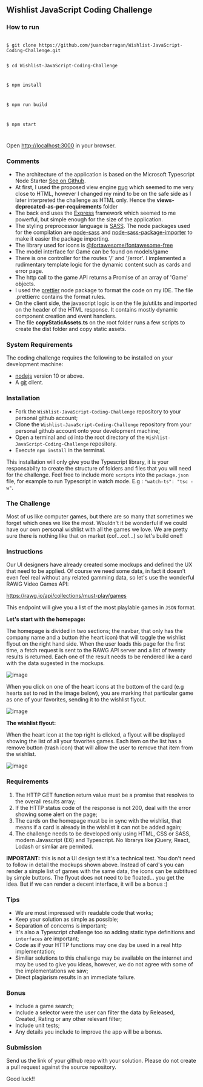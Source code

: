 ## Wishlist JavaScript Coding Challenge

### How to run

<code>
$ git clone https://github.com/juancbarragan/Wishlist-JavaScript-Coding-Challenge.git

$ cd Wishlist-JavaScript-Coding-Challenge

$ npm install

$ npm run build

$ npm start

</code>

Open [http://localhost:3000](http://localhost:3000) in your browser.

### Comments

- The architecture of the application is based on the Microsoft Typescript Node
  Starter [See on Github](https://github.com/microsoft/TypeScript-Node-Starter/).
- At first, I used the proposed view engine [pug](https://pugjs.org/api/getting-started.html) which seemed to me very
  close to HTML, however I changed my mind to be on the safe side as I later interpreted the challenge as HTML only.
  Hence the **views-deprecated-as-per-requirements** folder
- The back end uses the [Express](https://expressjs.com/) framework which seemed to me powerful, but simple enough for
  the size of the application.
- The styling preprocessor language is [SASS](https://sass-lang.com/). The node packages used for the compilation
  are [node-sass](https://www.npmjs.com/package/node-sass)
  and [node-sass-package-importer](https://www.npmjs.com/package/node-sass-package-importer) to make it easier the
  package importing.
- The library used for icons
  is [@fortawesome/fontawesome-free](https://www.npmjs.com/package/@fortawesome/fontawesome-free)
- The model interface for Game can be found on models/game
- There is one controller for the routes '/' and '/error'. I implemented a rudimentary template logic for the dynamic
  content such as cards and error page.
- The http call to the game API returns a Promise of an array of 'Game' objects.
- I used the [prettier](https://www.npmjs.com/package/prettier) node package to format the code on my IDE. The file
  .prettierrc contains the format rules.
- On the client side, the javascript logic is on the file js/util.ts and imported on the header of the HTML response. It
  contains mostly dynamic component creation and event handlers.
- The file **copyStaticAssets.ts** on the root folder runs a few scripts to create the dist folder and copy static
  assets.

### System Requirements

The coding challenge requires the following to be installed on your development machine:

- [nodejs](https://nodejs.org/en/) version 10 or above.
- A [git](https://git-scm.com/downloads) client.

### Installation

- Fork the `Wishlist-JavaScript-Coding-Challenge` repository to your personal github account;
- Clone the `Wishlist-JavaScript-Coding-Challenge` repository from your personal github account onto your development
  machine;
- Open a terminal and `cd` into the root directory of the `Wishlist-JavaScript-Coding-Challenge` repository.
- Execute `npm install` in the terminal.

This installation will only give you the Typescript library, it is your responsabilty to create the structure of folders
and files that you will need for the challenge. Feel free to include more `scripts` into the `package.json` file, for
example to run Typescript in watch mode. E.g : `"watch-ts": "tsc -w"`.

### The Challenge

Most of us like computer games, but there are so many that sometimes we forget which ones we like the most. Wouldn't it
be wonderful if we could have our own personal wishlist with all the games we love. We are pretty sure there is nothing
like that on market (cof...cof...) so let's build one!!

### Instructions

Our UI designers have already created some mockups and defined the UX that need to be applied. Of course we need some
data, in fact it doesn’t even feel real without any related gamming data, so let's use the wonderful RAWG Video Games
API:

https://rawg.io/api/collections/must-play/games

This endpoint will give you a list of the most playlable games in `JSON` format.

**Let's start with the homepage:**

The homepage is divided in two sections; the navbar, that only has the company name and a button (the heart icon) that
will toggle the wishlist flyout on the right hand side. When the user loads this page for the first time, a fetch
request is sent to the RAWG API server and a list of twenty results is returned. Each one of the result needs to be
rendered like a card with the data sugested in the mockups.

![image](https://user-images.githubusercontent.com/3682538/120755892-e6cab800-c551-11eb-97c0-417b73b64cf6.png)

When you click on one of the heart icons at the bottom of the card (e.g hearts set to red in the image below), you are
marking that particular game as one of your favorites, sending it to the wishlist flyout.

![image](https://user-images.githubusercontent.com/3682538/120756033-17125680-c552-11eb-8430-b392d11bb53e.png)

**The wishlist flyout:**

When the heart icon at the top right is clicked, a flyout will be displayed showing the list of all your favorites
games. Each item on the list has a remove button (trash icon) that will allow the user to remove that item from the
wishlist.

![image](https://user-images.githubusercontent.com/3682538/120756067-2396af00-c552-11eb-825f-40fab70ae1f8.png)

### Requirements

1. The HTTP GET function return value must be a promise that resolves to the overall results array;
2. If the HTTP status code of the response is not 200, deal with the error showing some alert on the page;
3. The cards on the homepage must be in sync with the wishlist, that means if a card is already in the wishlist it can
   not be added again;
4. The challenge needs to be developed only using HTML, CSS or SASS, modern Javascript (E6) and Typescript. No librarys
   like jQuery, React, Lodash or simliar are permited.

**IMPORTANT:** this is not a UI design test it's a technical test. You don't need to follow in detail the mockups shown
above. Instead of card's you can render a simple list of games with the same data, the icons can be subtitued by simple
buttons. The flyout does not need to be floated... you get the idea. But if we can render a decent interface, it will be
a bonus :)

### Tips

- We are most impressed with readable code that works;
- Keep your solution as simple as possible;
- Separation of concerns is important;
- It's also a Typescript challenge too so adding static type definitions and `interfaces` are important;
- Code as if your HTTP functions may one day be used in a real http implementation;
- Similiar solutions to this challenge may be available on the internet and may be used to give you ideas, however, we
  do not agree with some of the implementations we saw;
- Direct plagiarism results in an immediate failure.

### Bonus

- Include a game search;
- Include a selector were the user can filter the data by Released, Created, Rating or any other relevant filter;
- Include unit tests;
- Any details you include to improve the app will be a bonus.

### Submission

Send us the link of your github repo with your solution. Please do not create a pull request against the source
repository.

Good luck!!
